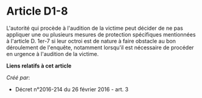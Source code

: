 # Article D1-8

L'autorité qui procède à l'audition de la victime peut décider de ne pas appliquer une ou plusieurs mesures de protection
spécifiques mentionnées à l'article D. 1er-7 si leur octroi est de nature à faire obstacle au bon déroulement de l'enquête,
notamment lorsqu'il est nécessaire de procéder en urgence à l'audition de la victime.

**Liens relatifs à cet article**

_Créé par_:

  - Décret n°2016-214 du 26 février 2016 - art. 3
